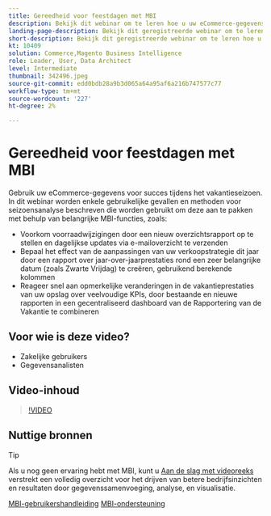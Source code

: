 ```yaml
---
title: Gereedheid voor feestdagen met MBI
description: Bekijk dit webinar om te leren hoe u uw eCommerce-gegevens kunt gebruiken voor succes tijdens het vakantieseizoen.
landing-page-description: Bekijk dit geregistreerde webinar om te leren hoe u uw eCommerce-gegevens voor succes tijdens het vakantieseizoen kunt gebruiken.
short-description: Bekijk dit geregistreerde webinar om te leren hoe u uw eCommerce-gegevens voor succes tijdens het vakantieseizoen kunt gebruiken.
kt: 10409
solution: Commerce,Magento Business Intelligence
role: Leader, User, Data Architect
level: Intermediate
thumbnail: 342496.jpeg
source-git-commit: edd0bdb28a9b3d065a64a95af6a216b747577c77
workflow-type: tm+mt
source-wordcount: '227'
ht-degree: 2%

---
```


# Gereedheid voor feestdagen met MBI

Gebruik uw eCommerce-gegevens voor succes tijdens het vakantieseizoen. In dit webinar worden enkele gebruikelijke gevallen en methoden voor seizoensanalyse beschreven die worden gebruikt om deze aan te pakken met behulp van belangrijke MBI-functies, zoals:

- Voorkom voorraadwijzigingen door een nieuw overzichtsrapport op te stellen en dagelijkse updates via e-mailoverzicht te verzenden
- Bepaal het effect van de aanpassingen van uw verkoopstrategie dit jaar door een rapport over jaar-over-jaarprestaties rond een zeer belangrijke datum (zoals Zwarte Vrijdag) te creëren, gebruikend berekende kolommen
- Reageer snel aan opmerkelijke veranderingen in de vakantieprestaties van uw opslag over veelvoudige KPIs, door bestaande en nieuwe rapporten in een gecentraliseerd dashboard van de Rapportering van de Vakantie te combineren

## Voor wie is deze video?

- Zakelijke gebruikers
- Gegevensanalisten

## Video-inhoud

>[!VIDEO](https://video.tv.adobe.com/v/342496?quality=12&learn=on)

## Nuttige bronnen

>[!TIP]
>
>Als u nog geen ervaring hebt met MBI, kunt u [Aan de slag met videoreeks](https://experienceleague.adobe.com/docs/commerce-learn/tutorials/mbi/introduction/1-overview.html) verstrekt een volledig overzicht voor het drijven van betere bedrijfsinzichten en resultaten door gegevenssamenvoeging, analyse, en visualisatie.

[MBI-gebruikershandleiding](https://experienceleague.adobe.com/docs/commerce-business-intelligence/mbi/guide-overview.html?lang=nl)
[MBI-ondersteuning](https://experienceleague.adobe.com/docs/commerce-knowledge-base/kb/troubleshooting/miscellaneous/mbi-service-policies.html)
